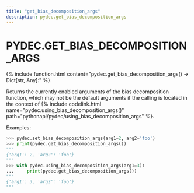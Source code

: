 ```yaml
---
title: "get_bias_decomposition_args"
description: pydec.get_bias_decomposition_args
---
```

# PYDEC.GET_BIAS_DECOMPOSITION_ARGS

{% include function.html content="pydec.get_bias_decomposition_args() -> Dict[str, Any]:" %}

Returns the currently enabled arguments of the bias decomposition function, which may not be the default arguments if the calling is located in the context of {% include codelink.html name="pydec.using_bias_decomposition_args()" path="pythonapi/pydec/using_bias_decomposition_args" %}.

Examples:
```python
>>> pydec.set_bias_decomposition_args(arg1=2, arg2='foo') 
>>> print(pydec.get_bias_decomposition_args())
"""
{'arg1': 2, 'arg2': 'foo'}
"""
>>> with pydec.using_bias_decomposition_args(arg1=3):
...     print(pydec.get_bias_decomposition_args())
"""
{'arg1': 3, 'arg2': 'foo'}
"""
```